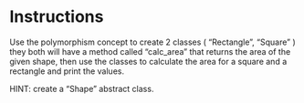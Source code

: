 # Instructions
Use the polymorphism concept to create 2 classes ( “Rectangle”, “Square” ) they both will have a method called “calc_area” that returns the area of the given shape, then use the classes to calculate the area for a square and a rectangle and print the values.

HINT: create a “Shape” abstract class.